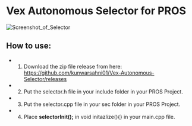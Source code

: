# Vex Autonomous Selector for PROS
![Screenshot_of_Selector](https://user-images.githubusercontent.com/22580992/67626102-d9e1d080-f814-11e9-84cd-63a44e6a35af.png)

## How to use:
* 1. Download the zip file release from here: https://github.com/kunwarsahni01/Vex-Autonomous-Selector/releases
* 2. Put the selector.h file in your include folder in your PROS Project.
* 3. Put the selector.cpp file in your sec folder in your PROS Project.
* 4. Place **selectorInit();** in void initazlize(){} in your main.cpp file.

